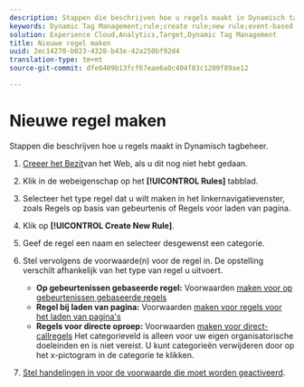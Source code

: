 ```yaml
---
description: Stappen die beschrijven hoe u regels maakt in Dynamisch tagbeheer.
keywords: Dynamic Tag Management;rule;create rule;new rule;event-based rule;page load rule;direct call rule
solution: Experience Cloud,Analytics,Target,Dynamic Tag Management
title: Nieuwe regel maken
uuid: 2ec14270-b023-4328-b43e-42a250bf92d4
translation-type: tm+mt
source-git-commit: dfe8409b13fcf67eae6a0c404f83c1209f89ae12

---
```



# Nieuwe regel maken

Stappen die beschrijven hoe u regels maakt in Dynamisch tagbeheer.

1. [Creeer het Bezit](/help/implement/other/dtm/t-create-web-property.md)van het Web, als u dit nog niet hebt gedaan.
1. Klik in de webeigenschap op het **[!UICONTROL Rules]** tabblad.
1. Selecteer het type regel dat u wilt maken in het linkernavigatievenster, zoals Regels op basis van gebeurtenis of Regels voor laden van pagina.
1. Klik op **[!UICONTROL Create New Rule]**.
1. Geef de regel een naam en selecteer desgewenst een categorie.
1. Stel vervolgens de voorwaarde(n) voor de regel in. De opstelling verschilt afhankelijk van het type van regel u uitvoert.

   * **Op gebeurtenissen gebaseerde regel:** Voorwaarden [maken voor op gebeurtenissen gebaseerde regels](/help/implement/other/dtm/c-rules/t-rules-event-conditions.md)
   * **Regel bij laden van pagina:** Voorwaarden [maken voor regels voor het laden van pagina&#39;s](/help/implement/other/dtm/c-rules/t-rules-page-conditions.md)
   * **Regels voor directe oproep:** Voorwaarden [maken voor direct-callregels](/help/implement/other/dtm/c-rules/t-rules-direct-conditions.md)
   Het categorieveld is alleen voor uw eigen organisatorische doeleinden en is niet vereist. U kunt categorieën verwijderen door op het x-pictogram in de categorie te klikken.
1. [Stel handelingen in voor de voorwaarde die moet worden geactiveerd](/help/implement/other/dtm/c-rules/t-rules-actions.md).
